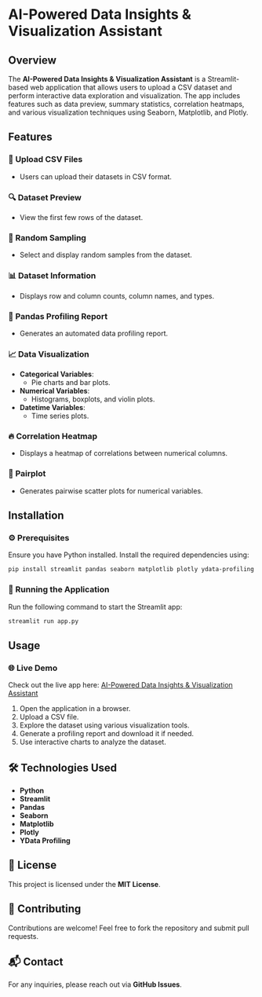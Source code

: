 # AI-Powered Data Insights & Visualization Assistant

## Overview
The **AI-Powered Data Insights & Visualization Assistant** is a Streamlit-based web application that allows users to upload a CSV dataset and perform interactive data exploration and visualization. The app includes features such as data preview, summary statistics, correlation heatmaps, and various visualization techniques using Seaborn, Matplotlib, and Plotly.

## Features

### 📂 Upload CSV Files
- Users can upload their datasets in CSV format.

### 🔍 Dataset Preview
- View the first few rows of the dataset.

### 🎲 Random Sampling
- Select and display random samples from the dataset.

### 📊 Dataset Information
- Displays row and column counts, column names, and types.

### 📑 Pandas Profiling Report
- Generates an automated data profiling report.

### 📈 Data Visualization
- **Categorical Variables**:
  - Pie charts and bar plots.
- **Numerical Variables**:
  - Histograms, boxplots, and violin plots.
- **Datetime Variables**:
  - Time series plots.

### 🔥 Correlation Heatmap
- Displays a heatmap of correlations between numerical columns.

### 🔗 Pairplot
- Generates pairwise scatter plots for numerical variables.

## Installation

### ⚙️ Prerequisites
Ensure you have Python installed. Install the required dependencies using:

```bash
pip install streamlit pandas seaborn matplotlib plotly ydata-profiling
```

### 🚀 Running the Application
Run the following command to start the Streamlit app:

```bash
streamlit run app.py
```

## Usage

### 🌐 Live Demo
Check out the live app here: [AI-Powered Data Insights & Visualization Assistant](https://data-visualization-app-sairaalmas-88.streamlit.app/)
1. Open the application in a browser.
2. Upload a CSV file.
3. Explore the dataset using various visualization tools.
4. Generate a profiling report and download it if needed.
5. Use interactive charts to analyze the dataset.

## 🛠 Technologies Used
- **Python**
- **Streamlit**
- **Pandas**
- **Seaborn**
- **Matplotlib**
- **Plotly**
- **YData Profiling**

## 📜 License
This project is licensed under the **MIT License**.

## 🤝 Contributing
Contributions are welcome! Feel free to fork the repository and submit pull requests.

## 📬 Contact
For any inquiries, please reach out via **GitHub Issues**.


